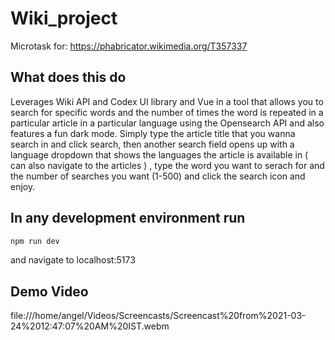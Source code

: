 # Wiki_project
Microtask for:
https://phabricator.wikimedia.org/T357337

## What does this do
Leverages Wiki API and Codex UI library and Vue in a tool that allows you to search for specific words and the number of times the word is repeated in a particular article in a particular language using the Opensearch API and also features a fun dark mode.
Simply type the article title that you wanna search in and click search, then another search field opens up with a language dropdown that shows the languages the article is available in ( can also navigate to the articles ) , type the word you want to serach for and the number of searches you want (1-500) and click the search icon and enjoy.

## In any development environment run

```sh
npm run dev
```
and navigate to localhost:5173

## Demo Video
file:///home/angel/Videos/Screencasts/Screencast%20from%2021-03-24%2012:47:07%20AM%20IST.webm

